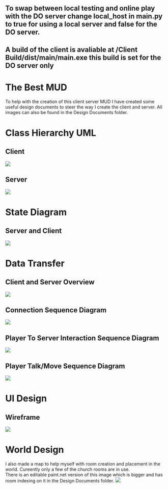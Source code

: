 ## To swap between local testing and online play with the DO server change local_host in __main__.py to true for using a local server and false for the DO server.

## A build of the client is avaliable at /Client Build/dist/__main__/__main__.exe this build is set for the DO server only

# The Best MUD

To help with the creation of this client server MUD I have created some useful design documents to steer the way I create the client and server. All images can also be found in the Design Documents folder.
 
# Class Hierarchy UML
## Client  
![](https://github.com/HoaxShark/comp260-server/blob/master/Design%20Documents/Client%20Class%20UML.png?raw=true)  
## Server  
![](https://github.com/HoaxShark/comp260-server/blob/master/Design%20Documents/Server%20Class%20UML.png?raw=true)  
 
# State Diagram  
## Server and Client  
![](https://github.com/HoaxShark/comp260-server/blob/master/Design%20Documents/State%20Diagram.png?raw=true) 

# Data Transfer  
## Client and Server Overview  
![](https://github.com/HoaxShark/comp260-server/blob/master/Design%20Documents/Client-Server%20Data%20Transmission%20Diagram.png?raw=true)

## Connection Sequence Diagram
![](https://github.com/HoaxShark/comp260-server/blob/master/Design%20Documents/Connection%20Sequence%20Diagram.png?raw=true)

## Player To Server Interaction Sequence Diagram
![](https://github.com/HoaxShark/comp260-server/blob/master/Design%20Documents/Player-World%20Interaction%20Sequence%20Diagram.png?raw=true)

## Player Talk/Move Sequence Diagram
![](https://github.com/HoaxShark/comp260-server/blob/master/Design%20Documents/Client%20to%20Client%20Sequence%20Diagram.png?raw=true)

# UI Design
## Wireframe
![](https://github.com/HoaxShark/comp260-server/blob/master/Design%20Documents/UI%20Wireframe.png?raw=true)

# World Design
I also made a map to help myself with room creation and placement in the world. Cureently only a few of the church rooms are in use.  
There is an editable paint.net version of this image which is bigger and has room indexing on it in the Design Documents folder.
![](https://github.com/HoaxShark/comp260-server/blob/master/Design%20Documents/mapImage.PNG?raw=true)

